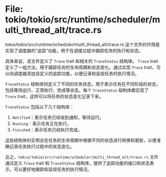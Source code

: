 # File: tokio/tokio/src/runtime/scheduler/multi_thread_alt/trace.rs

tokio/tokio/src/runtime/scheduler/multi_thread_alt/trace.rs 这个文件的作用是实现了调度器的“追踪”功能，用于在调度过程中跟踪任务的执行和状态。

具体来说，该文件定义了 `Trace` trait 和相关的 `TraceStatus` 结构体。 `Trace` trait 定义了一组方法，用于跟踪任务的生命周期和状态变化。通过实现 `Trace` trait，可以向调度器添加自定义的追踪功能，以便记录和监视任务的执行情况。

`TraceStatus` 结构体则定义了不同的任务状态，用于表示任务在不同阶段的状态，包括等待运行、正常执行、完成等状态。每个 `TraceStatus` 结构体都实现了 `Trace` trait，这样可以将任务的状态变化记录下来。

`TraceStatus` 包括以下几个结构体：

1. `Notified`：表示任务已经收到通知，等待运行。
2. `Running`：表示任务正在执行。
3. `Finished`：表示任务已经执行完成。

这些结构体的实例会在任务的生命周期中根据不同的状态进行转换和更新，以便准确记录任务执行过程中的状态变化。

总之，`tokio/tokio/src/runtime/scheduler/multi_thread_alt/trace.rs` 文件通过定义 `Trace` trait 和 `TraceStatus` 结构体，提供了追踪功能的接口和状态表示，可以更好地跟踪和监视任务的执行情况。

